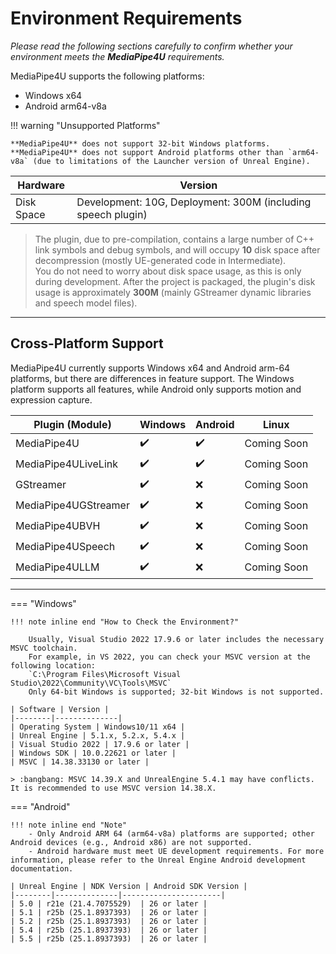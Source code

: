 # Environment Requirements

*Please read the following sections carefully to confirm whether your environment meets the **MediaPipe4U** requirements.*

MediaPipe4U supports the following platforms:  

- Windows x64  
- Android arm64-v8a   

!!! warning "Unsupported Platforms"

    **MediaPipe4U** does not support 32-bit Windows platforms.  
    **MediaPipe4U** does not support Android platforms other than `arm64-v8a` (due to limitations of the Launcher version of Unreal Engine).

| Hardware | Version |
|--------|--------------|
| Disk Space | Development: 10G, Deployment: 300M (including speech plugin) |   

> The plugin, due to pre-compilation, contains a large number of C++ link symbols and debug symbols, and will occupy **10** disk space after decompression (mostly UE-generated code in Intermediate).  
> You do not need to worry about disk space usage, as this is only during development. After the project is packaged, the plugin's disk usage is approximately **300M** (mainly GStreamer dynamic libraries and speech model files).

---

## Cross-Platform Support

MediaPipe4U currently supports Windows x64 and Android arm-64 platforms, but there are differences in feature support. The Windows platform supports all features, while Android only supports motion and expression capture.

| Plugin (Module) | Windows | Android | Linux |
|---| --- | --- | ---- |
| MediaPipe4U             | :heavy_check_mark: | :heavy_check_mark: | Coming Soon |
| MediaPipe4ULiveLink     | :heavy_check_mark: | :heavy_check_mark: | Coming Soon |
| GStreamer               | :heavy_check_mark: | :x: | Coming Soon |
| MediaPipe4UGStreamer    | :heavy_check_mark: | :x: | Coming Soon |
| MediaPipe4UBVH          | :heavy_check_mark: | :x: | Coming Soon |
| MediaPipe4USpeech       | :heavy_check_mark: | :x: | Coming Soon |
| MediaPipe4ULLM          | :heavy_check_mark: | :x: | Coming Soon |

---

=== "Windows"

    !!! note inline end "How to Check the Environment?"

        Usually, Visual Studio 2022 17.9.6 or later includes the necessary MSVC toolchain.  
        For example, in VS 2022, you can check your MSVC version at the following location:  
        `C:\Program Files\Microsoft Visual Studio\2022\Community\VC\Tools\MSVC`  
        Only 64-bit Windows is supported; 32-bit Windows is not supported.

    | Software | Version |
    |--------|--------------|
    | Operating System | Windows10/11 x64 |
    | Unreal Engine | 5.1.x, 5.2.x, 5.4.x |
    | Visual Studio 2022 | 17.9.6 or later |
    | Windows SDK | 10.0.22621 or later |
    | MSVC | 14.38.33130 or later |

    > :bangbang: MSVC 14.39.X and UnrealEngine 5.4.1 may have conflicts. It is recommended to use MSVC version 14.38.X.

=== "Android"

    !!! note inline end "Note"
        - Only Android ARM 64 (arm64-v8a) platforms are supported; other Android devices (e.g., Android x86) are not supported.  
        - Android hardware must meet UE development requirements. For more information, please refer to the Unreal Engine Android development documentation.

    | Unreal Engine | NDK Version | Android SDK Version |
    |--------|--------------|----------------------|
    | 5.0 | r21e (21.4.7075529)  | 26 or later |
    | 5.1 | r25b (25.1.8937393)  | 26 or later |
    | 5.2 | r25b (25.1.8937393)  | 26 or later |
    | 5.4 | r25b (25.1.8937393)  | 26 or later |
    | 5.5 | r25b (25.1.8937393)  | 26 or later |

